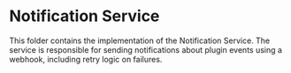 # Notification Service

This folder contains the implementation of the Notification Service. The service is responsible for sending notifications about plugin events using a webhook, including retry logic on failures.